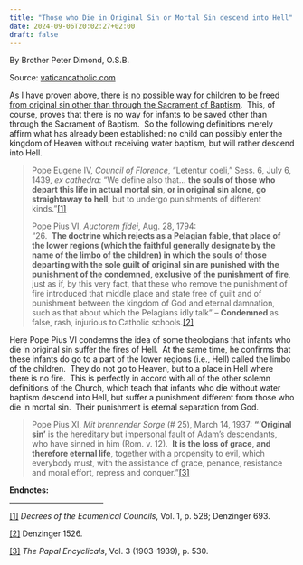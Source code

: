 ```yaml
---
title: "Those who Die in Original Sin or Mortal Sin descend into Hell"
date: 2024-09-06T20:02:27+02:00
draft: false
---
```



By Brother Peter Dimond, O.S.B.

Source: [vaticancatholic.com](https://vaticancatholic.com/people-who-die-in-mortal-sin)


<p>As I have proven above, <a href="https://vaticancatholic.com/infant-aborted-baptism/">there is no possible way for children to be freed from original sin other than through the Sacrament of Baptism</a>.&nbsp; This, of course, proves that there is no way for infants to be saved other than through the Sacrament of Baptism.&nbsp; So the following definitions merely affirm what has already been established: no child can possibly enter the kingdom of Heaven without receiving water baptism, but will rather descend into Hell.</p>
<blockquote>
<p>Pope Eugene IV, <em>Council of Florence</em>, “Letentur coeli,” Sess. 6, July 6, 1439, <em>ex cathedra</em>: “We define also that… <strong>the souls of those who depart this life in actual mortal sin</strong>, <strong>or in original sin alone, go straightaway to hell</strong>, but to undergo punishments of different kinds.”<a href="#_edn1" name="_ednref1">[1]</a></p>
<p>Pope Pius VI, <em>Auctorem fidei</em>, Aug. 28, 1794:<br>“26.&nbsp; <strong>The doctrine which rejects as a Pelagian fable, that place of the lower regions (which the faithful generally designate by the name of the limbo of the children) in which the souls of those departing with the sole guilt of original sin are punished with the punishment of the condemned, exclusive of the punishment of fire</strong>, just as if, by this very fact, that these who remove the punishment of fire introduced that middle place and state free of guilt and of punishment between the kingdom of God and eternal damnation, such as that about which the Pelagians idly talk” – <strong>Condemned </strong>as false, rash, injurious to Catholic schools.<a href="#_edn2" name="_ednref2">[2]</a></p>
</blockquote>
<p>Here Pope Pius VI condemns the idea of some theologians that infants who die in original sin suffer the fires of Hell.&nbsp; At the same time, he confirms that these infants do go to a part of the lower regions (i.e., Hell) called the limbo of the children.&nbsp; They do not go to Heaven, but to a place in Hell where there is no fire.&nbsp; This is perfectly in accord with all of the other solemn definitions of the Church, which teach that infants who die without water baptism descend into Hell, but suffer a punishment different from those who die in mortal sin.&nbsp; Their punishment is eternal separation from God.</p>
<blockquote>
<p>Pope Pius XI, <em>Mit brennender Sorge </em>(# 25), March 14, 1937: <strong>“‘Original sin’</strong> is the hereditary but impersonal fault of Adam’s descendants, who have sinned in him (Rom. v. 12).&nbsp; <strong>It is the loss of grace, and therefore eternal life</strong>, together with a propensity to evil, which everybody must, with the assistance of grace, penance, resistance and moral effort, repress and conquer.”<a href="#_edn3" name="_ednref3">[3]</a></p>
</blockquote>
<div class="content-notes"><strong>Endnotes:</strong>
<hr width="33%" size="1" align="left">
<div><p><a href="#_ednref1" name="_edn1">[1]</a> <em>Decrees of the Ecumenical Councils</em>, Vol. 1, p. 528; Denzinger 693.</p></div>
<div><p><a href="#_ednref2" name="_edn2">[2]</a> Denzinger 1526.</p></div>
<div><p><a href="#_ednref3" name="_edn3">[3]</a> <em>The Papal Encyclicals</em>, Vol. 3 (1903-1939), p. 530.</p></div>
</div>
</div>
